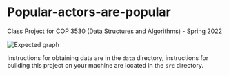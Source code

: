 # Popular-actors-are-popular
Class Project for COP 3530 (Data Structures and Algorithms) - Spring 2022

![Expected graph](https://user-images.githubusercontent.com/20332546/164106091-42025bdc-e77c-4bdd-ba7b-cf3787ebf3a9.png)

Instructions for obtaining data are in the `data` directory, instructions for building this project on your machine are located in the `src` directory.
